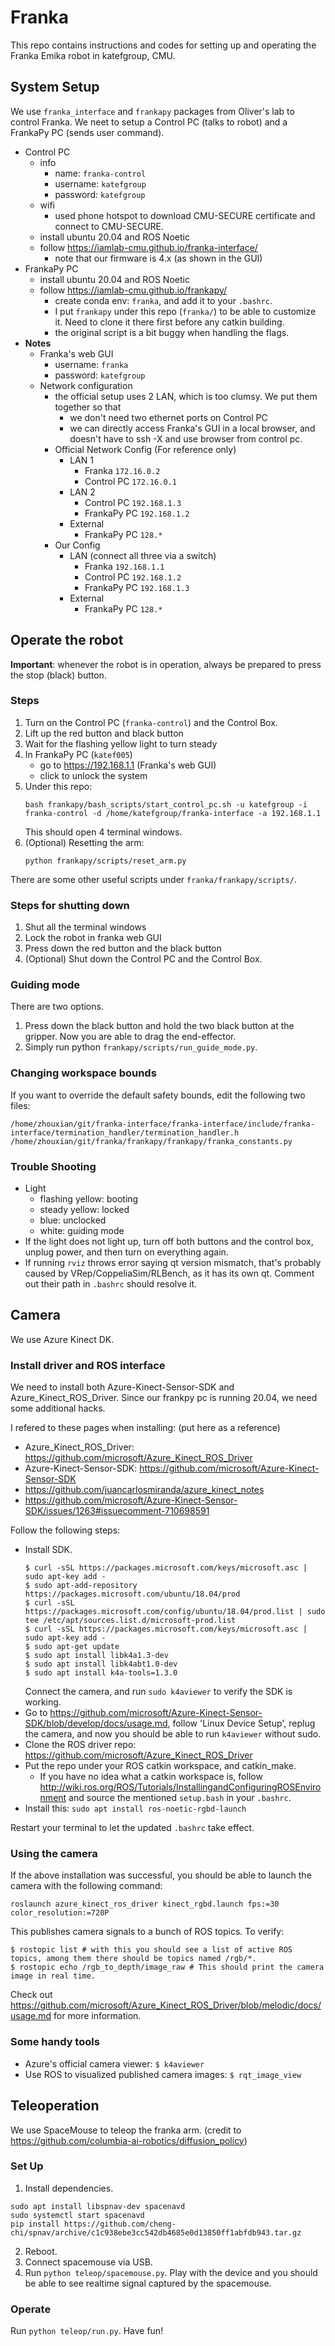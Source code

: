 
# Franka
This repo contains instructions and codes for setting up and operating the Franka Emika robot in katefgroup, CMU.

## System Setup
We use `franka_interface` and `frankapy` packages from Oliver's lab to control Franka. We neet to setup a Control PC (talks to robot) and a FrankaPy PC (sends user command).
- Control PC
    - info
        - name: `franka-control`
        - username: `katefgroup`
        - password: `katefgroup`
    - wifi
        - used phone hotspot to download CMU-SECURE certificate and connect to CMU-SECURE.
    - install ubuntu 20.04 and ROS Noetic
    - follow https://iamlab-cmu.github.io/franka-interface/
        - note that our firmware is 4.x (as shown in the GUI)
- FrankaPy PC
    - install ubuntu 20.04 and ROS Noetic
    - follow https://iamlab-cmu.github.io/frankapy/
        - create conda env: `franka`, and add it to your `.bashrc`.
        - I put `frankapy` under this repo (`franka/`) to be able to customize it. Need to clone it there first before any catkin building.
        - the original script is a bit buggy when handling the flags.
- **Notes**
    - Franka's web GUI
        - username: `franka`
        - password: `katefgroup`
    - Network configuration
        - the official setup uses 2 LAN, which is too clumsy. We put them together so that
            - we don't need two ethernet ports on Control PC
            - we can directly access Franka's GUI in a local browser, and doesn't have to ssh -X and use browser from control pc.
        - Official Network Config (For reference only)
            - LAN 1
                - Franka `172.16.0.2`
                - Control PC `172.16.0.1`
            - LAN 2
                - Control PC `192.168.1.3`
                - FrankaPy PC `192.168.1.2`
            - External
                - FrankaPy PC `128.*`
        - Our Config
            - LAN (connect all three via a switch)
                - Franka `192.168.1.1`
                - Control PC `192.168.1.2`
                - FrankaPy PC `192.168.1.3`
            - External
                - FrankaPy PC `128.*`

## Operate the robot
**Important**: whenever the robot is in operation, always be prepared to press the stop (black) button.

### Steps
1. Turn on the Control PC (`franka-control`) and the Control Box.
2. Lift up the red button and black button
3. Wait for the flashing yellow light to turn steady
3. In FrankaPy PC (`katef005`)
    - go to https://192.168.1.1 (Franka's web GUI)
    - click to unlock the system
4. Under this repo:
    ```
    bash frankapy/bash_scripts/start_control_pc.sh -u katefgroup -i franka-control -d /home/katefgroup/franka-interface -a 192.168.1.1 
    ```
    This should open 4 terminal windows.
5. (Optional) Resetting the arm:
    ```
    python frankapy/scripts/reset_arm.py
    ```
There are some other useful scripts under `franka/frankapy/scripts/`.


### Steps for shutting down
1. Shut all the terminal windows
2. Lock the robot in franka web GUI
3. Press down the red button and the black button
4. (Optional) Shut down the Control PC and the Control Box.


### Guiding mode
There are two options.
1. Press down the black button and hold the two black button at the gripper. Now you are able to drag the end-effector.
2. Simply run python `frankapy/scripts/run_guide_mode.py`.

### Changing workspace bounds
If you want to override the default safety bounds, edit the following two files:
```
/home/zhouxian/git/franka-interface/franka-interface/include/franka-interface/termination_handler/termination_handler.h
/home/zhouxian/git/franka/frankapy/frankapy/franka_constants.py
```

### Trouble Shooting
- Light
    - flashing yellow: booting
    - steady yellow: locked
    - blue: unclocked
    - white: guiding mode
- If the light does not light up, turn off both buttons and the control box, unplug power, and then turn on everything again.
- If running `rviz` throws error saying qt version mismatch, that's probably caused by VRep/CoppeliaSim/RLBench, as it has its own qt. Comment out their path in `.bashrc` should resolve it.

## Camera
We use Azure Kinect DK.
### Install driver and ROS interface
We need to install both Azure-Kinect-Sensor-SDK and Azure_Kinect_ROS_Driver. Since our frankpy pc is running 20.04, we need some additional hacks.

I refered to these pages when installing: (put here as a reference)
- Azure_Kinect_ROS_Driver: https://github.com/microsoft/Azure_Kinect_ROS_Driver
- Azure-Kinect-Sensor-SDK: https://github.com/microsoft/Azure-Kinect-Sensor-SDK
- https://github.com/juancarlosmiranda/azure_kinect_notes
- https://github.com/microsoft/Azure-Kinect-Sensor-SDK/issues/1263#issuecomment-710698591

Follow the following steps:
- Install SDK.
    ```
    $ curl -sSL https://packages.microsoft.com/keys/microsoft.asc | sudo apt-key add -
    $ sudo apt-add-repository https://packages.microsoft.com/ubuntu/18.04/prod
    $ curl -sSL https://packages.microsoft.com/config/ubuntu/18.04/prod.list | sudo tee /etc/apt/sources.list.d/microsoft-prod.list
    $ curl -sSL https://packages.microsoft.com/keys/microsoft.asc | sudo apt-key add -
    $ sudo apt-get update
    $ sudo apt install libk4a1.3-dev
    $ sudo apt install libk4abt1.0-dev
    $ sudo apt install k4a-tools=1.3.0
    ```
    Connect the camera, and run `sudo k4aviewer` to verify the SDK is working.
- Go to https://github.com/microsoft/Azure-Kinect-Sensor-SDK/blob/develop/docs/usage.md, follow 'Linux Device Setup', replug the camera, and now you should be able to run `k4aviewer` without sudo.
- Clone the ROS driver repo: https://github.com/microsoft/Azure_Kinect_ROS_Driver
- Put the repo under your ROS catkin workspace, and catkin_make.
    - If you have no idea what a catkin workspace is, follow http://wiki.ros.org/ROS/Tutorials/InstallingandConfiguringROSEnvironment and source the mentioned `setup.bash` in your `.bashrc`.
- Install this: `sudo apt install ros-noetic-rgbd-launch`

Restart your terminal to let the updated `.bashrc` take effect.

### Using the camera
If the above installation was successful, you should be able to launch the camera with the following command:

```
roslaunch azure_kinect_ros_driver kinect_rgbd.launch fps:=30 color_resolution:=720P
```
This publishes camera signals to a bunch of ROS topics. To verify:

```
$ rostopic list # with this you should see a list of active ROS topics, among them there should be topics named /rgb/*.
$ rostopic echo /rgb_to_depth/image_raw # This should print the camera image in real time.
```
Check out https://github.com/microsoft/Azure_Kinect_ROS_Driver/blob/melodic/docs/usage.md for more information.

### Some handy tools
- Azure's official camera viewer: `$ k4aviewer`
- Use ROS to visualized published camera images: `$ rqt_image_view`

## Teleoperation
We use SpaceMouse to teleop the franka arm. (credit to https://github.com/columbia-ai-robotics/diffusion_policy)

### Set Up
1. Install dependencies. 
```
sudo apt install libspnav-dev spacenavd
sudo systemctl start spacenavd
pip install https://github.com/cheng-chi/spnav/archive/c1c938ebe3cc542db4685e0d13850ff1abfdb943.tar.gz
```
2. Reboot.
3. Connect spacemouse via USB.
4. Run `python teleop/spacemouse.py`. Play with the device and you should be able to see realtime signal captured by the spacemouse.

### Operate
Run `python teleop/run.py`. Have fun!
